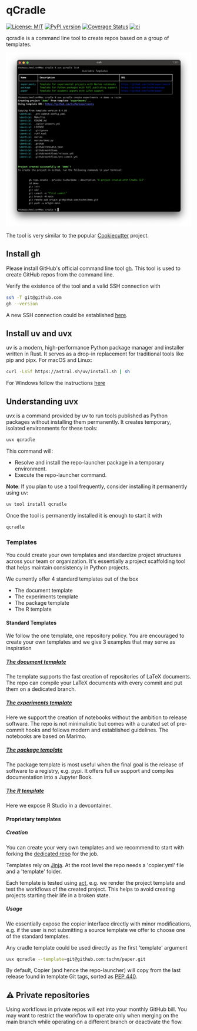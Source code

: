 # qCradle

[![License: MIT](https://img.shields.io/badge/License-MIT-yellow.svg)](LICENSE)
[![PyPI version](https://badge.fury.io/py/qCradle.svg)](https://badge.fury.io/py/qCradle)
[![Coverage Status](https://coveralls.io/repos/github/tschm/cradle/badge.png?branch=main)](https://coveralls.io/github/tschm/cradle?branch=main)
[![ci](https://github.com/tschm/cradle/actions/workflows/ci.yml/badge.svg)](https://github.com/tschm/cradle/actions/workflows/ci.yml)

qcradle is a command line tool to create repos based on a group of templates.

![Creating a repository from the command line](https://raw.githubusercontent.com/tschm/cradle/main/demo.png)

The tool is very similar to the popular
[Cookiecutter](https://cookiecutter.readthedocs.io/en/stable/#) project.

## Install gh

Please install GitHub's official command line tool [gh](https://github.com/cli/cli).
This tool is used to create GitHub repos from the command line.

Verify the existence of the tool and a valid SSH connection with

```bash
ssh -T git@github.com
gh --version
```

A new SSH connection could be established [here](https://docs.github.com/en/authentication/connecting-to-github-with-ssh/generating-a-new-ssh-key-and-adding-it-to-the-ssh-agent).

## Install uv and uvx

uv is a modern, high-performance Python package manager and installer
written in Rust.
It serves as a drop-in replacement for traditional tools like pip and pipx.
For macOS and Linux:

```bash
curl -LsSf https://astral.sh/uv/install.sh | sh
```

For Windows follow the instructions [here](https://docs.astral.sh/uv/getting-started/installation/)

## Understanding uvx

uvx is a command provided by uv to run tools published as Python packages
without installing them permanently. It creates temporary,
isolated environments for these tools:

```bash
uvx qcradle
```

This command will:

* Resolve and install the repo-launcher package in a temporary environment.
* Execute the repo-launcher command.

**Note**: If you plan to use a tool frequently, consider installing
it permanently using uv:

```bash
uv tool install qcradle
````

Once the tool is permanently installed it is enough to start it with

```bash
qcradle
```

### Templates

You could create your own templates and standardize project structures
across your team or organization.
It's essentially a project scaffolding tool that helps maintain consistency
in Python projects.

We currently offer $4$ standard templates out of the box

* The document template
* The experiments template
* The package template
* The R template

#### Standard Templates

We follow the one template, one repository policy.
You are encouraged to create your own templates and we give $3$ examples that
may serve as inspiration

##### [The document template](https://github.com/tschm/paper)

The template supports the fast creation of repositories of LaTeX documents.
The repo can compile your LaTeX documents with every commit and put them
on a dedicated branch.

##### [The experiments template](https://github.com/tschm/experiments)

Here we support the creation of notebooks without the ambition to release software.
The repo is not minimalistic but comes with a curated set of pre-commit hooks and
follows modern and established guidelines. The notebooks are based on Marimo.

##### [The package template](https://github.com/tschm/package)

The package template is most useful when the final
goal is the release of software to a registry, e.g. pypi.
It offers full uv support and compiles documentation
into a Jupyter Book.

##### [The R template](https://github.com/tschm/cradle_r)

Here we expose R Studio in a devcontainer.

#### Proprietary templates

##### Creation

You can create your very own templates and we recommend to start with
forking the
[dedicated repo](https://github.com/tschm/template/blob/main/README.md)
for the job.

Templates rely on [Jinja](https://jinja.palletsprojects.com/en/stable/).
At the root level the repo needs a 'copier.yml' file and a 'template' folder.

Each template is tested using [act](https://github.com/nektos/act), e.g.
we render the project template and test the workflows of the created project.
This helps to avoid creating projects starting their life in a broken state.

##### Usage

We essentially expose the copier interface directly with
minor modifications, e.g. if the user is not submitting a source template
we offer to choose one of the standard templates.

Any cradle template could be used directly as the first 'template'
argument

```bash
uvx qcradle --template=git@github.com:tschm/paper.git
```

By default, Copier (and hence the repo-launcher) will copy from the last
release found in template Git tags, sorted as
[PEP 440](https://peps.python.org/pep-0440/).

## :warning: Private repositories

Using workflows in private repos will eat into your monthly GitHub bill.
You may want to restrict the workflow to operate only when merging on the main branch
while operating on a different branch or deactivate the flow.

